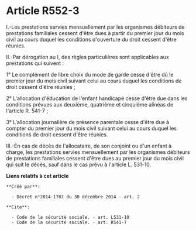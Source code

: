 # Article R552-3

I.-Les prestations servies mensuellement par les organismes débiteurs de prestations familiales cessent d'être dues à partir
du premier jour du mois civil au cours duquel les conditions d'ouverture du droit cessent d'être réunies. 

II.-Par dérogation au I, des règles particulières sont applicables aux prestations qui suivent : 

1° Le complément de libre choix du mode de garde cesse d'être dû le premier jour du mois civil suivant celui au cours duquel
les conditions de droit cessent d'être réunies ; 

2° L'allocation d'éducation de l'enfant handicapé cesse d'être due dans les conditions prévues aux deuxième, quatrième et
cinquième alinéas de l'article R. 541-7 ; 

3° L'allocation journalière de présence parentale cesse d'être due à compter du premier jour du mois civil suivant celui au
cours duquel les conditions de droit cessent d'être réunies. 

III.-En cas de décès de l'allocataire, de son conjoint ou d'un enfant à charge, les prestations servies mensuellement par les
organismes débiteurs de prestations familiales cessent d'être dues au premier jour du mois civil qui suit le décès, sauf dans
le cas prévu à l'article L. 531-10.

**Liens relatifs à cet article**

	**Créé par**:

	  - Décret n°2014-1707 du 30 décembre 2014 - art. 2

	**Cite**:

	  - Code de la sécurité sociale. - art. L531-10
	  - Code de la sécurité sociale. - art. R541-7
